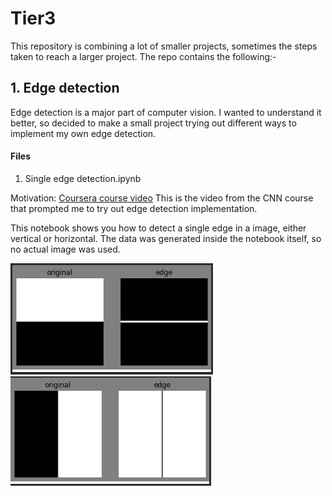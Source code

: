 # Tier3 
This repository is combining a lot of smaller projects, sometimes the steps taken to reach a larger project.
The repo contains the following:-
## 1. Edge detection
Edge detection is a major part of computer vision. I wanted to understand it better, so decided to make a small project trying out different ways to implement my own edge detection.

#### Files
1. Single edge detection.ipynb

Motivation:
[Coursera course video](https://www.coursera.org/learn/convolutional-neural-networks/lecture/4Trod/edge-detection-example)
This is the video from the CNN course that prompted me to try out edge detection implementation.

This notebook shows you how to detect a single edge in a image, either vertical or horizontal.
The data was generated inside the notebook itself, so no actual image was used.

<img src='https://github.com/AmarCodes-22/tier-3/blob/main/edge%20detection/outputs/single%20edge%20detection%20horizontal.png'/>

<br>

<img src='https://github.com/AmarCodes-22/tier-3/blob/main/edge%20detection/outputs/single%20edge%20detection%20vertical.png'/>